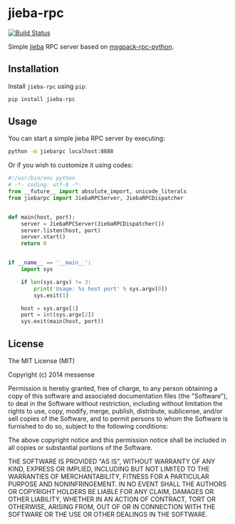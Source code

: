 jieba-rpc
=============
[![Build Status](https://travis-ci.org/messense/jieba-rpc.svg?branch=master)](https://travis-ci.org/messense/jieba-rpc)

Simple [jieba](https://github.com/fxsjy/jieba) RPC server based on [msgpack-rpc-python](https://github.com/msgpack-rpc/msgpack-rpc-python).


## Installation

Install `jieba-rpc` using `pip`:

```bash
pip install jieba-rpc
```


## Usage

You can start a simple jieba RPC server by executing:

```bash
python -m jiebarpc localhost:8888
```

Or if you wish to customize it using codes:

```python
#!/usr/bin/env python
# -*- coding: utf-8 -*-
from __future__ import absolute_import, unicode_literals
from jiebarpc import JiebaRPCServer, JiebaRPCDispatcher


def main(host, port):
    server = JiebaRPCServer(JiebaRPCDispatcher())
    server.listen(host, port)
    server.start()
    return 0


if __name__ == '__main__':
    import sys

    if len(sys.argv) != 3:
        print('Usage: %s host port' % sys.argv[0])
        sys.exit(1)

    host = sys.argv[1]
    port = int(sys.argv[2])
    sys.exit(main(host, port))
```


## License

The MIT License (MIT)

Copyright (c) 2014 messense

Permission is hereby granted, free of charge, to any person obtaining a copy
of this software and associated documentation files (the "Software"), to deal
in the Software without restriction, including without limitation the rights
to use, copy, modify, merge, publish, distribute, sublicense, and/or sell
copies of the Software, and to permit persons to whom the Software is
furnished to do so, subject to the following conditions:

The above copyright notice and this permission notice shall be included in all
copies or substantial portions of the Software.

THE SOFTWARE IS PROVIDED "AS IS", WITHOUT WARRANTY OF ANY KIND, EXPRESS OR
IMPLIED, INCLUDING BUT NOT LIMITED TO THE WARRANTIES OF MERCHANTABILITY,
FITNESS FOR A PARTICULAR PURPOSE AND NONINFRINGEMENT. IN NO EVENT SHALL THE
AUTHORS OR COPYRIGHT HOLDERS BE LIABLE FOR ANY CLAIM, DAMAGES OR OTHER
LIABILITY, WHETHER IN AN ACTION OF CONTRACT, TORT OR OTHERWISE, ARISING FROM,
OUT OF OR IN CONNECTION WITH THE SOFTWARE OR THE USE OR OTHER DEALINGS IN THE
SOFTWARE.

